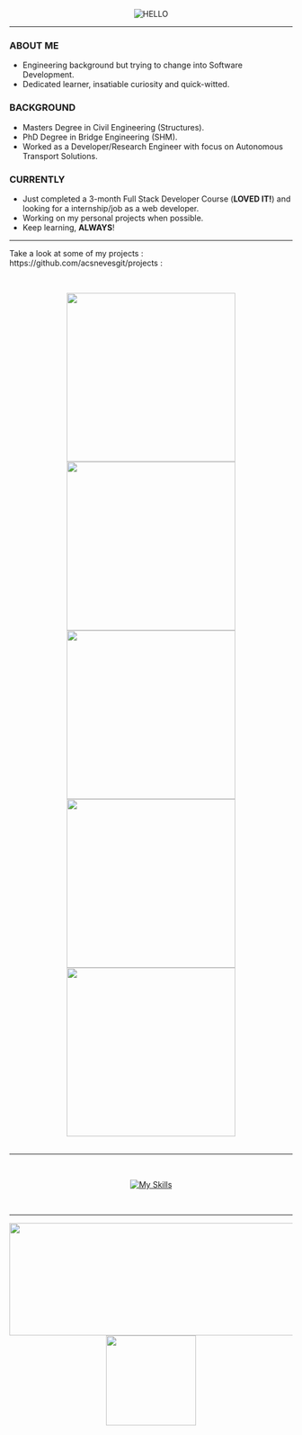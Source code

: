 <div align="center">
  
![HELLO](https://user-images.githubusercontent.com/94974740/169040956-5cfda00a-b86c-4c3f-be01-7d08986d76f0.png)

<div align="left">  

---

### ABOUT ME
- Engineering background but trying to change into Software Development.</br>
- Dedicated learner, insatiable curiosity and quick-witted.</br>

### BACKGROUND
- Masters Degree in Civil Engineering (Structures).</br>
- PhD Degree in Bridge Engineering (SHM).</br>
- Worked as a Developer/Research Engineer with focus on Autonomous Transport Solutions.</br>

### CURRENTLY
- Just completed a 3-month Full Stack Developer Course (**LOVED IT!**) and looking for a internship/job as a web developer.</br>
- Working on my personal projects when possible.</br>
- Keep learning, **ALWAYS**!</br>

---

<p>Take a look at some of my projects : https://github.com/acsnevesgit/projects :</p>

<br/><div align="center">
  
<img src="https://user-images.githubusercontent.com/94974740/170088733-dc95c74a-be3b-4452-b7f4-bd2e31a8bd62.png"  width="300" height="auto" />
<img src="https://user-images.githubusercontent.com/94974740/173863751-03ec7eb3-f09a-4309-919a-5f49d8225d93.png"  width="300" height="auto" />
<img src="https://user-images.githubusercontent.com/94974740/170074595-9f8b64b7-4812-4d55-a138-874a1b87ae96.png"  width="300" height="auto" />
<img src="https://user-images.githubusercontent.com/94974740/170084745-9fdf7df5-1fce-4310-86b8-e3b4028f301a.png"  width="300" height="auto" />
<img src="https://user-images.githubusercontent.com/94974740/170089627-cf74df86-aab6-4989-9058-58e078aad9cf.png"  width="300" height="auto" />

</div><br/>

---

</br><div align="center">

[![My Skills](https://skillicons.dev/icons?i=js,ts,cpp,html,css,sass,bootstrap,styledcomponents,react,nodejs,expressjs,nextjs,postgres,mongodb,jest,github,gitlab,vscode,netlify,heroku,autocad)](https://skillicons.dev)

</div></br>

---

<div align="center">
<img src="https://github-profile-summary-cards.vercel.app/api/cards/profile-details?username=acsnevesgit&theme=nord_bright" width="550" height="200"/> <img src="https://user-images.githubusercontent.com/94974740/169034003-ac967bc9-6fab-431a-850b-5f15514251e2.gif" width="160" height="160"/>
</div>

</div>

